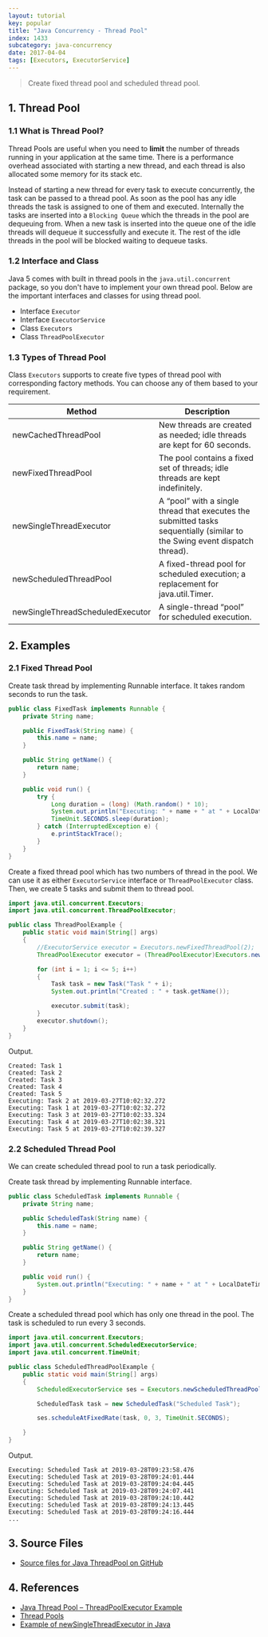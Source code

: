 ```yaml
---
layout: tutorial
key: popular
title: "Java Concurrency - Thread Pool"
index: 1433
subcategory: java-concurrency
date: 2017-04-04
tags: [Executors, ExecutorService]
---
```


> Create fixed thread pool and scheduled thread pool.

## 1. Thread Pool
### 1.1 What is Thread Pool?
Thread Pools are useful when you need to **limit** the number of threads running in your application at the same time. There is a performance overhead associated with starting a new thread, and each thread is also allocated some memory for its stack etc.

Instead of starting a new thread for every task to execute concurrently, the task can be passed to a thread pool. As soon as the pool has any idle threads the task is assigned to one of them and executed. Internally the tasks are inserted into a `Blocking Queue` which the threads in the pool are dequeuing from. When a new task is inserted into the queue one of the idle threads will dequeue it successfully and execute it. The rest of the idle threads in the pool will be blocked waiting to dequeue tasks.

### 1.2 Interface and Class
Java 5 comes with built in thread pools in the `java.util.concurrent` package, so you don't have to implement your own thread pool. Below are the important interfaces and classes for using thread pool.
* Interface `Executor`
* Interface `ExecutorService`
* Class `Executors`
* Class `ThreadPoolExecutor`

### 1.3 Types of Thread Pool
Class `Executors` supports to create five types of thread pool with corresponding factory methods. You can choose any of them based to your requirement.

Method                           | Description
---------------------------------|----------------------------
newCachedThreadPool              | New threads are created as needed; idle threads are kept for 60 seconds.
newFixedThreadPool               | The pool contains a fixed set of threads; idle threads are kept indefinitely.
newSingleThreadExecutor          | A “pool” with a single thread that executes the submitted tasks sequentially (similar to the Swing event dispatch thread).
newScheduledThreadPool           | A fixed-thread pool for scheduled execution; a replacement for java.util.Timer.
newSingleThreadScheduledExecutor | A single-thread “pool” for scheduled execution.

## 2. Examples
### 2.1 Fixed Thread Pool
Create task thread by implementing Runnable interface. It takes random seconds to run the task.
```java
public class FixedTask implements Runnable {
    private String name;

    public FixedTask(String name) {
        this.name = name;
    }

    public String getName() {
        return name;
    }

    public void run() {
        try {
            Long duration = (long) (Math.random() * 10);
            System.out.println("Executing: " + name + " at " + LocalDateTime.now().toString());
            TimeUnit.SECONDS.sleep(duration);
        } catch (InterruptedException e) {
            e.printStackTrace();
        }
    }
}
```
Create a fixed thread pool which has two numbers of thread in the pool. We can use it as either `ExecutorService` interface or `ThreadPoolExecutor` class. Then, we create 5 tasks and submit them to thread pool.
```java
import java.util.concurrent.Executors;
import java.util.concurrent.ThreadPoolExecutor;

public class ThreadPoolExample {
    public static void main(String[] args)
    {
        //ExecutorService executor = Executors.newFixedThreadPool(2);
        ThreadPoolExecutor executor = (ThreadPoolExecutor)Executors.newFixedThreadPool(2);

        for (int i = 1; i <= 5; i++)
        {
            Task task = new Task("Task " + i);
            System.out.println("Created : " + task.getName());

            executor.submit(task);
        }
        executor.shutdown();
    }
}
```
Output.
```raw
Created: Task 1
Created: Task 2
Created: Task 3
Created: Task 4
Created: Task 5
Executing: Task 2 at 2019-03-27T10:02:32.272
Executing: Task 1 at 2019-03-27T10:02:32.272
Executing: Task 3 at 2019-03-27T10:02:33.324
Executing: Task 4 at 2019-03-27T10:02:38.321
Executing: Task 5 at 2019-03-27T10:02:39.327
```
### 2.2 Scheduled Thread Pool
We can create scheduled thread pool to run a task periodically.

Create task thread by implementing Runnable interface.
```java
public class ScheduledTask implements Runnable {
    private String name;

    public ScheduledTask(String name) {
        this.name = name;
    }

    public String getName() {
        return name;
    }

    public void run() {
        System.out.println("Executing: " + name + " at " + LocalDateTime.now().toString());
    }
}
```
Create a scheduled thread pool which has only one thread in the pool. The task is scheduled to run every 3 seconds.
```java
import java.util.concurrent.Executors;
import java.util.concurrent.ScheduledExecutorService;
import java.util.concurrent.TimeUnit;

public class ScheduledThreadPoolExample {
    public static void main(String[] args)
    {
        ScheduledExecutorService ses = Executors.newScheduledThreadPool(1);

        ScheduledTask task = new ScheduledTask("Scheduled Task");

        ses.scheduleAtFixedRate(task, 0, 3, TimeUnit.SECONDS);

    }
}
```
Output.
```raw
Executing: Scheduled Task at 2019-03-28T09:23:58.476
Executing: Scheduled Task at 2019-03-28T09:24:01.444
Executing: Scheduled Task at 2019-03-28T09:24:04.445
Executing: Scheduled Task at 2019-03-28T09:24:07.441
Executing: Scheduled Task at 2019-03-28T09:24:10.442
Executing: Scheduled Task at 2019-03-28T09:24:13.445
Executing: Scheduled Task at 2019-03-28T09:24:16.444
...
```

## 3. Source Files
* [Source files for Java ThreadPool on GitHub](https://github.com/jojozhuang/java-programming/tree/master/java-concurrency-threadpool)

## 4. References
* [Java Thread Pool – ThreadPoolExecutor Example](https://howtodoinjava.com/java/multi-threading/java-thread-pool-executor-example/)
* [Thread Pools](http://tutorials.jenkov.com/java-concurrency/thread-pools.html)
* [Example of newSingleThreadExecutor in Java](https://www.concretepage.com/java/newsinglethreadexecutor_java)
